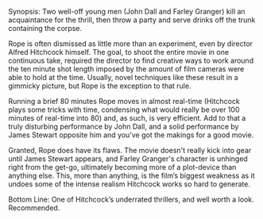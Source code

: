 Synopsis: Two well-off young men (John Dall and Farley Granger) kill an acquaintance for the thrill, then throw a party and serve drinks off the trunk containing the corpse.

Rope is often dismissed as little more than an experiment, even by director Alfred Hitchcock himself.  The goal, to shoot the entire movie in one continuous take, required the director to find creative ways to work around the ten minute shot length imposed by the amount of film cameras were able to hold at the time.  Usually, novel techniques like these result in a gimmicky picture, but Rope is the exception to that rule.

Running a brief 80 minutes Rope moves in almost real-time (Hitchcock plays some tricks with time, condensing what would really be over 100 minutes of real-time into 80) and, as such, is very efficient.  Add to that a truly disturbing performance by John Dall, and a solid performance by James Stewart opposite him and you've got the makings for a good movie.

Granted, Rope does have its flaws.  The movie doesn't really kick into gear until James Stewart appears, and Farley Granger's character is unhinged right from the get-go, ultimately becoming more of a plot-device than anything else.  This, more than anything, is the film’s biggest weakness as it undoes some of the intense realism Hitchcock works so hard to generate.

Bottom Line: One of Hitchcock’s underrated thrillers, and well worth a look.  Recommended.